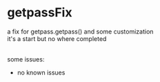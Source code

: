 # getpassFix
a fix for getpass.getpass() and some customization <br>
it's a start but no where completed <br><br>

some issues:
* no known issues
